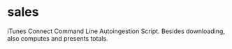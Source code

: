 sales
=====

iTunes Connect Command Line Autoingestion Script. Besides downloading, also computes and presents totals.